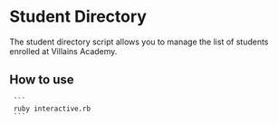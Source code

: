   # Student Directory #

   The student directory script allows you to manage the list of students enrolled at Villains Academy.

  ## How to use ##

     ```
     ruby interactive.rb
     ```
